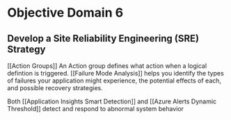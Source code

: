 # Objective Domain 6
## Develop a Site Reliability Engineering (SRE) Strategy
[[Action Groups]] An Action group defines what action when a logical defintion is triggered.
[[Failure Mode Analysis]] helps you identify the types of failures your application might experience, the potential effects of each, and possible recovery strategies.

Both [[Application Insights Smart Detection]] and [[Azure Alerts Dynamic Threshold]] detect and respond to abnormal system behavior
